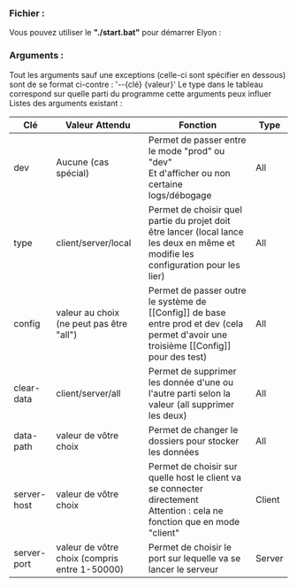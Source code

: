 ### **Fichier** :
Vous pouvez utiliser le **"./start.bat"** pour démarrer Elyon :
### **Arguments** :
Tout les arguments sauf une exceptions (celle-ci sont spécifier en dessous) sont de se format ci-contre : '--{clé} {valeur}'
Le type dans le tableau correspond sur quelle parti du programme cette arguments peux influer 
Listes des arguments existant :

| Clé         | Valeur Attendu                                | Fonction                                                                                                                               | Type   |
| ----------- | --------------------------------------------- | -------------------------------------------------------------------------------------------------------------------------------------- | ------ |
| dev         | Aucune (cas spécial)                          | Permet de passer entre le mode "prod" ou "dev"<br>Et d'afficher ou non certaine logs/débogage                                          | All    |
| type        | client/server/local                           | Permet de choisir quel partie du projet doit être lancer (local lance les deux en même et modifie les configuration pour les lier)     | All    |
| config      | valeur au choix<br>(ne peut pas être "all")   | Permet de passer outre le système de [[Config]] de base entre prod et dev (cela permet d'avoir une troisième [[Config]] pour des test) | All    |
| clear-data  | client/server/all                             | Permet de supprimer les donnée d'une ou l'autre parti selon la valeur (all supprimer les deux)<br>                                     | All    |
| data-path   | valeur de vôtre choix                         | Permet de changer le dossiers pour stocker les données                                                                                 | All    |
| server-host | valeur de vôtre choix                         | Permet de choisir sur quelle host le client va se connecter directement<br>Attention : cela ne fonction que en mode "client"           | Client |
| server-port | valeur de vôtre choix (compris entre 1-50000) | Permet de choisir le port sur lequelle va se lancer le serveur                                                                         | Server |
